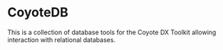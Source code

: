# CoyoteDB

This is a collection of database tools for the Coyote DX Toolkit allowing interaction with relational databases.
